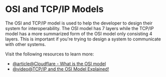 # OSI and TCP/IP Models

The OSI and TCP/IP model is used to help the developer to design their system for interoperability. The OSI model has 7 layers while the TCP/IP model has a more summarized form of the OSI model only consisting 4 layers. This is important if you're trying to design a system to communicate with other systems.

Visit the following resources to learn more:

- [@article@Cloudflare - What is the OSI model](https://www.cloudflare.com/learning/ddos/glossary/open-systems-interconnection-model-osi/)
- [@video@TCP/IP and the OSI Model Explained!](https://www.youtube.com/watch?v=e5DEVa9eSN0)
